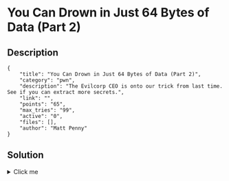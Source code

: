 # You Can Drown in Just 64 Bytes of Data (Part 2)

## Description

```
{
    "title": "You Can Drown in Just 64 Bytes of Data (Part 2)",
    "category": "pwn",
    "description": "The Evilcorp CEO is onto our trick from last time. See if you can extract more secrets.",
    "link": "",
    "points": "65",
    "max_tries": "99",
    "active": "0",
    "files": [],
    "author": "Matt Penny"
}
```

## Solution

<details><summary>Click me</summary>This is a classic buffer overflow. `talk2` uses the `system()` function to
run `cowsay` and display a speech bubble above an ASCII parrot.

Before being printed, the user's input is appended to a string buffer of size
64. However, the string/buffer length is not checked when doing the concatenation.
Since the buffer holding the `cowsay` shell command is located at a higher address
than the user input buffer on the stack, it is possible to overflow into it and
execute arbitrary commands. The string already in the buffer is 27 bytes long so
37 bytes are required to overflow the user input buffer. This information can
be surmised using a tool such as objdump to disassemble the executable or
trial and error (assuming there is an overflow from the outset - an error
will be displayed when the command string becomes invalid).

E.g., `./talk2 $(python2 -c "print 'a'*37 + '/bin/sh'")` will spawn a shell

`talk2` is a setuid program owned by root. Use the overflow/injection
vulnerability to read the `flag` file.

flag{g0nna_n33d_4_p1ung3r}
</details>
